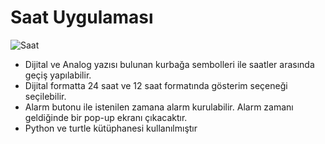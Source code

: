 <h1> Saat Uygulaması </h1>

![Saat](https://github.com/AlperenAkgul/Python_Turtle_Saat_Uygulamasi/assets/97761889/ffcaf2e3-92c1-4d41-b1b9-a0d52133e76c) <br>
* Dijital ve Analog yazısı bulunan kurbağa sembolleri ile saatler arasında geçiş yapılabilir. <br>
* Dijital formatta 24 saat ve 12 saat formatında gösterim seçeneği seçilebilir.<br>
* Alarm butonu ile istenilen zamana alarm kurulabilir. Alarm zamanı geldiğinde bir pop-up ekranı çıkacaktır.<br>
* Python ve turtle kütüphanesi kullanılmıştır

